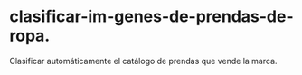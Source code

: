 # clasificar-im-genes-de-prendas-de-ropa.
Clasificar automáticamente el catálogo de prendas que vende la marca.

